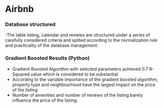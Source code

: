 # Airbnb
### Database structured
-The table listing, calendar and reviews are structured under a series of carefully considered criteria and splited according to the normalization rule and practicality of the database management.


### Gradient Boosted Results (Python)
- Gradient Boosted Algorithm with selected parameters achieved 0.7 R-Squared value which is considered to be substantial
- According to the variable importance of the gradient boosted algorithm, property type and neighbourhood have the largest impact on the price of the listing
- Number of amenities and number of reviews of the listing barely influence the price of the listing.
